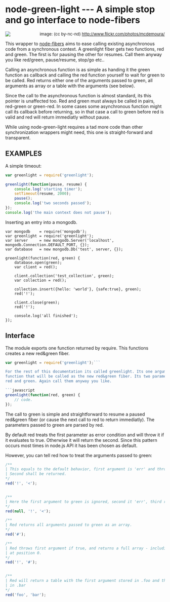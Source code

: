 node-green-light --- A simple stop and go interface to node-fibers
==================================================================

<img src="http://farm6.static.flickr.com/5123/5213858605_b819267488_m.jpg"/> <span style="font-size:small; float:right;">&nbsp;&nbsp;&nbsp;&nbsp;&nbsp;&nbsp;&nbsp;&nbsp;&nbsp;&nbsp;&nbsp;&nbsp;&nbsp;&nbsp;&nbsp;&nbsp;&nbsp; image: (cc by-nc-nd) http://www.flickr.com/photos/mcdemoura/</span>

This wrapper to [node-fibers](https://github.com/laverdet/node-fibers) aims to
ease calling existing asynchronous code from a synchronous context. A
greenlight fiber gets two functions, red and green.  The first is for pausing
the other for resumes. Call them anyway you like red/green, pause/resume,
stop/go etc..

Calling an asynchronous function is as simple as handing it the green function
as callback and calling the red function yourself to wait for green to be
called.  Red returns either one of the arguments passed to green, all arguments
as array or a table with the arguments (see below).

Since the call to the asynchronous function is almost standard, its this
pointer is unaffected too. Red and green must always be called in pairs,
red-green or green-red.  In some cases some asynchronous function might call
its callback before returning, so in that case a call to green before red is
valid and red will return immediatly without pause. 

While using node-green-light requires a tad more code than other
synchronization wrappers might need, this one is straight-forward and
transparent.

EXAMPLES
--------
A simple timeout:

```javascript
var greenlight = require('greenlight');

greenlight(function(pause, resume) {
	console.log('starting timer');
	setTimeout(resume, 2000); 
	pause();
	console.log('two seconds passed');
});
console.log('the main context does not pause');
```

Inserting an entry into a mongodb.

```
var mongodb    = require('mongodb');
var greenlight = require('greenlight');
var server     = new mongodb.Server('localhost', mongodb.Connection.DEFAULT_PORT, {});
var database   = new mongodb.Db('test', server, {});

greenlight(function(red, green) {
	database.open(green);
	var client = red();

	client.collection('test_collection', green);
	var collection = red();

	collection.insert({hello: 'world'}, {safe:true}, green);
	red('!');

	client.close(green);
	red('!');

	console.log('all finished');
});
```

Interface
---------
The module exports one function returned by require. This functions creates a new red&green fiber.
```javascript
var greenlight = require('greenlight');```

For the rest of this documentation its called greenlight. Its one argument is a
function that will be called as the new red&green fiber. Its two parameters are
red and green. Again call them anyway you like.

```javascript
greenlight(function(red, green) {
	// code.
});
```

The call to green is simple and straightforward to resume a paused red&green
fiber (or cause the next call to red to return immediatly). The parameters
passed to green are parsed by red. 

By default red treats the first parameter as error condition and will throw it
if it evaluates to true. Otherwise it will return the second. Since this pattern
occurs most times in node.js API it has been chosen as default. 

However, you can tell red how to treat the arguments passed to green:

```javascript
/**
| This equals to the default behavior, first argument is 'err' and thrown if true. 
| Second shall be returned.
*/
red('!', '<');


/**
| Here the first argument to green is ignored, second it 'err', third return value.
*/
red(null, '!', '<');

/**
| Red returns all arguments passed to green as an array.
*/
red('#');

/**
| Red throws first argument if true, and returns a full array - including err
| at position 0.
*/
red('!', '#');


/**
| Red will return a table with the first argument stored in .foo and the second
| in .bar 
*/
red('foo', 'bar');
```
